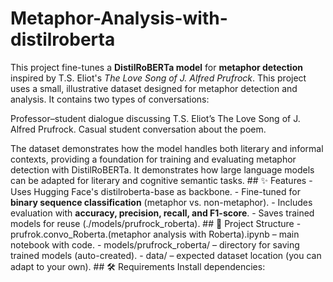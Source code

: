 # Metaphor-Analysis-with-distilroberta
This project fine-tunes a **DistilRoBERTa model** for **metaphor detection** inspired by T.S. Eliot's *The Love Song of J. Alfred Prufrock*. This project uses a small, illustrative dataset designed for metaphor detection and analysis. It contains two types of conversations:

Professor–student dialogue discussing T.S. Eliot’s The Love Song of J. Alfred Prufrock.
Casual student conversation about the poem.

The dataset demonstrates how the model handles both literary and informal contexts, providing a foundation for training and evaluating metaphor detection with DistilRoBERTa.
It demonstrates how large language models can be adapted for literary and cognitive semantic tasks. ## ✨ Features - Uses Hugging Face's distilroberta-base as backbone. - Fine-tuned for **binary sequence classification** (metaphor vs. non-metaphor). - Includes evaluation with **accuracy, precision, recall, and F1-score**. - Saves trained models for reuse (./models/prufrock_roberta). ## 📂 Project Structure - prufrok.convo_Roberta.(metaphor analysis with Roberta).ipynb – main notebook with code. - models/prufrock_roberta/ – directory for saving trained models (auto-created). - data/ – expected dataset location (you can adapt to your own). ## 🛠 Requirements Install dependencies:

